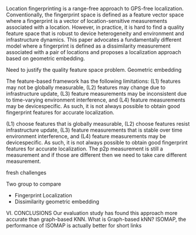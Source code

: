 Location fingerprinting is a range-free approach
to GPS-free localization. Conventionally, the fingerprint
space is defined as a feature vector space where a
fingerprint is a vector of location-sensitive measurements
associated with a location. However, in practice, it is
hard to find a quality feature space that is robust to
device heterogeneity and environment and infrastructure
dynamics. This paper advocates a fundamentally different
model where a fingerprint is defined as a dissimilarity measurement
associated with a pair of locations and proposes
a localization approach based on geometric embedding.

Need to justify the quality feature space problem.
Geometric embedding

The feature-based framework
has the following limitations: (L1) features may not be
globally measurable, (L2) features may change due to
infrastructure update, (L3) feature measurements may
be inconsistent due to time-varying environment interference,
and (L4) feature measurements may be devicespecific.
As such, it is not always possible to obtain good
fingerprint features for accurate localization.

(L1) choose features that is 
globally measurable, (L2) choose features resist 
infrastructure update, (L3) feature measurements that is stable over time
 environment interference,
and (L4) feature measurements may be devicespecific.
As such, it is not always possible to obtain good
fingerprint features for accurate localization.
The p2p measurement is still a measurement and if those are different then we need to take care different measurement.

fresh challenges


Two group to compare
- Fingerprint Localization
- Dissimilarity geometric embedding


VI. CONCLUSIONS
Our evaluation study
has found this approach more accurate than graph-based KNN.
What is Graph-based kNN? ISOMAP, the performance of ISOMAP is actually better for short links